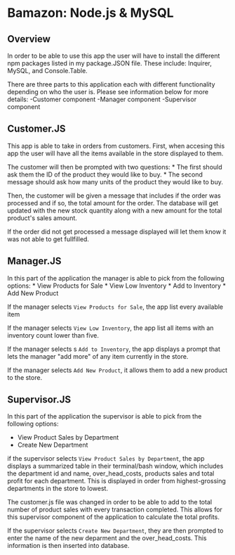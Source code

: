 # Bamazon: Node.js & MySQL

## Overview
In order to be able to use this app the user will have to install the different npm packages listed in my package.JSON file. These include: Inquirer, MySQL, and Console.Table.

There are three parts to this application each with different functionality depending on who the user is. Please see information below for more details:
    -Customer component
    -Manager component
    -Supervisor component

## Customer.JS
This app is able to take in orders from customers. First, when accesing this app the user will have all the items available in the store displayed to them.

The customer will then be prompted with two questions:
    * The first should ask them the ID of the product they would like to buy.
    * The second message should ask how many units of the product they would like to buy.
    
Then, the customer will be given a message that includes if the order was processed and if so, the total amount for the order. The database will get updated with the new stock quantity along with a new amount for the total product's sales amount.

If the order did not get processed a message displayed will let them know it was not able to get fullfilled.

## Manager.JS
In this part of the application the manager is able to pick from the following options:
    * View Products for Sale
    * View Low Inventory
    * Add to Inventory
    * Add New Product

If the manager selects `View Products for Sale`, the app list every available item

If the manager selects  `View Low Inventory`, the app list all items with an inventory count lower than five.

If the manager selects s `Add to Inventory`, the app displays a prompt that lets the manager "add more" of any item currently in the store.

If the manager selects  `Add New Product`, it allows them to add a new product to the store.

## Supervisor.JS
In this part of the application the supervisor is able to pick from the following options:
* View Product Sales by Department
* Create New Department

if the supervisor selects `View Product Sales by Department`, the app displays a summarized table in their terminal/bash window, which includes the department id and name, over_head_costs, products sales and total profit for each department. This is displayed in order from highest-grossing departments in the store to lowest.

The customer.js file was changed in order to be able to add to the total number of product sales with every transaction completed. This allows for this supervisor component of the application to calculate the total profits.

If the supervisor selects `Create New Department`, they are then prompted to enter the name of the new deparment and the over_head_costs. This information is then inserted into database.
